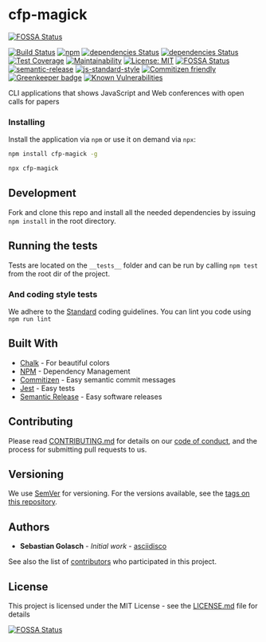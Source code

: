 # cfp-magick
[![FOSSA Status](https://app.fossa.io/api/projects/git%2Bgithub.com%2Fasciidisco%2Fcfp-magick.svg?type=shield)](https://app.fossa.io/projects/git%2Bgithub.com%2Fasciidisco%2Fcfp-magick?ref=badge_shield)


[![Build Status](https://travis-ci.org/asciidisco/cfp-magick.svg?branch=master)](https://travis-ci.org/asciidisco/cfp-magick)
[![npm](https://img.shields.io/npm/v/cfp-magick.svg)](https://www.npmjs.com/package/cfp-magick)
[![dependencies Status](https://david-dm.org/asciidisco/cfp-magick/status.svg)](https://david-dm.org/asciidisco/cfp-magick)
[![dependencies Status](https://david-dm.org/asciidisco/cfp-magick/dev-status.svg)](https://david-dm.org/asciidisco/cfp-magick#info=devDependencies)
[![Test Coverage](https://api.codeclimate.com/v1/badges/cef0e6703b53514c4863/test_coverage)](https://codeclimate.com/github/asciidisco/cfp-magick/test_coverage)
[![Maintainability](https://api.codeclimate.com/v1/badges/cef0e6703b53514c4863/maintainability)](https://codeclimate.com/github/asciidisco/cfp-magick/maintainability)
[![License: MIT](https://img.shields.io/badge/License-MIT-yellow.svg)](https://opensource.org/licenses/MIT)
[![FOSSA Status](https://app.fossa.io/api/projects/git%2Bgithub.com%2Fasciidisco%2Fcfp-magick.svg?type=shield)](https://app.fossa.io/projects/git%2Bgithub.com%2Fasciidisco%2Fcfp-magick?ref=badge_shield)
[![semantic-release](https://img.shields.io/badge/%20%20%F0%9F%93%A6%F0%9F%9A%80-semantic--release-e10079.svg)](https://github.com/semantic-release/semantic-release)
[![js-standard-style](https://img.shields.io/badge/code%20style-standard-brightgreen.svg?style=flat)](https://github.com/feross/standard)
[![Commitizen friendly](https://img.shields.io/badge/commitizen-friendly-brightgreen.svg)](http://commitizen.github.io/cz-cli/)
[![Greenkeeper badge](https://badges.greenkeeper.io/greenkeeperio/greenkeeper.svg)](https://greenkeeper.io/)
[![Known Vulnerabilities](https://snyk.io/test/github/asciidisco/cfp-magick/badge.svg)](https://snyk.io/test/github/asciidisco/cfp-magick)

CLI applications that shows JavaScript and Web conferences with open calls for papers

### Installing

Install the application via `npm` or use it on demand via `npx`:

```bash
npm install cfp-magick -g
```

```bash
npx cfp-magick
```

## Development

Fork and clone this repo and install all the needed dependencies
by issuing ```npm install``` in the root directory.

## Running the tests

Tests are located on the `__tests__` folder and can be run by calling ```npm test``` from the root dir of the project.

### And coding style tests

We adhere to the [Standard](https://github.com/standard/standard) coding guidelines.
You can lint you code using ```npm run lint```

## Built With

* [Chalk](https://github.com/chalk/chalk) - For beautiful colors
* [NPM](https://www.npmjs.com/) - Dependency Management
* [Commitizen](https://github.com/commitizen/cz-cli) - Easy semantic commit messages
* [Jest](https://facebook.github.io/jest/) - Easy tests
* [Semantic Release](https://github.com/semantic-release/semantic-release) - Easy software releases

## Contributing

Please read [CONTRIBUTING.md](CONTRIBUTING.md) for details on our [code of conduct](code-of-conduct.md), and the process for submitting pull requests to us.

## Versioning

We use [SemVer](http://semver.org/) for versioning. For the versions available, see the [tags on this repository](https://github.com/asciidisco/cfp-magick/tags).

## Authors

* **Sebastian Golasch** - *Initial work* - [asciidisco](https://github.com/asciidisco)

See also the list of [contributors](https://github.com/ascidiisco/cfp-magick/contributors) who participated in this project.

## License

This project is licensed under the MIT License - see the [LICENSE.md](LICENSE.md) file for details

[![FOSSA Status](https://app.fossa.io/api/projects/git%2Bgithub.com%2Fasciidisco%2Fcfp-magick.svg?type=large)](https://app.fossa.io/projects/git%2Bgithub.com%2Fasciidisco%2Fcfp-magick?ref=badge_large)